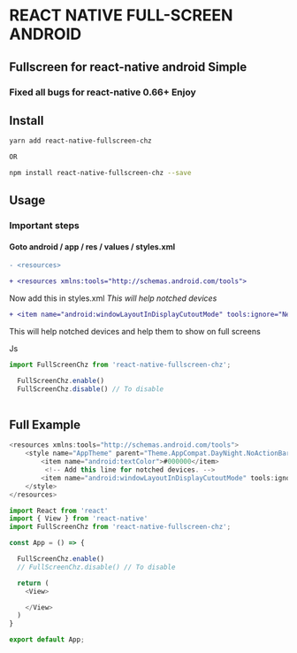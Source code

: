 # REACT NATIVE FULL-SCREEN ANDROID

## Fullscreen for react-native android Simple

### Fixed all bugs for react-native 0.66+ Enjoy

## Install

```sh
yarn add react-native-fullscreen-chz

OR

npm install react-native-fullscreen-chz --save

```

## Usage

### Important steps

#### Goto android / app / res / values / styles.xml

```diff
- <resources>

+ <resources xmlns:tools="http://schemas.android.com/tools">
```

Now add this in styles.xml _This will help notched devices_

```diff
+ <item name="android:windowLayoutInDisplayCutoutMode" tools:ignore="NewApi">shortEdges</item>
```

This will help notched devices and help them to show on full screens

Js

```js
import FullScreenChz from 'react-native-fullscreen-chz';

  FullScreenChz.enable()
  FullScreenChz.disable() // To disable
  
```

## Full Example

```js
<resources xmlns:tools="http://schemas.android.com/tools">
    <style name="AppTheme" parent="Theme.AppCompat.DayNight.NoActionBar">
        <item name="android:textColor">#000000</item>
         <!-- Add this line for notched devices. -->
        <item name="android:windowLayoutInDisplayCutoutMode" tools:ignore="NewApi">shortEdges</item> 
    </style>
</resources>

```

```js
import React from 'react'
import { View } from 'react-native'
import FullScreenChz from 'react-native-fullscreen-chz';

const App = () => {

  FullScreenChz.enable()
  // FullScreenChz.disable() // To disable

  return (
    <View>

    </View>
  )
}

export default App;
```
